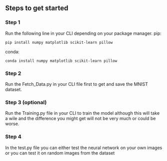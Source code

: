 ## Steps to get started

### Step 1
Run the following line in your CLI depending on your package manager.
pip:
```
pip install numpy matplotlib scikit-learn pillow
```
conda:
```
conda install numpy matplotlib scikit-learn pillow
```
### Step 2
Run the Fetch_Data.py in your CLI file first to get and save the MNIST dataset.

### Step 3 (optional)
Run the Training.py file in your CLI to train the model although this will take a wile and the difference you might get will not be very much or could be worse.

### Step 4
In the test.py file you can either test the neural network on your own images or you can test it on random images from the dataset
